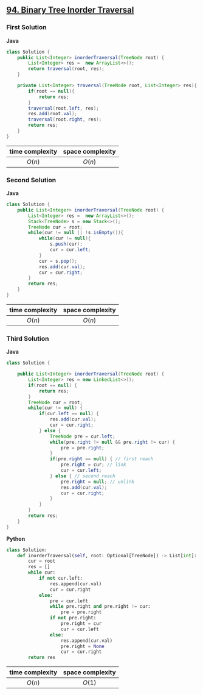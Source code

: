 ## [94. Binary Tree Inorder Traversal](https://leetcode.cn/problems/binary-tree-inorder-traversal/)

### First Solution

**Java**
```java
class Solution {
    public List<Integer> inorderTraversal(TreeNode root) {
        List<Integer> res =  new ArrayList<>();
        return traversal(root, res);
    }

    private List<Integer> traversal(TreeNode root, List<Integer> res){
        if(root == null){
            return res;
        }
        traversal(root.left, res);
        res.add(root.val);
        traversal(root.right, res);
        return res;
    }
}
```
|time complexity|space complexity|
|:-------------:|:--------------:|
|$O(n)$         |$O(n)$          |

### Second Solution
**Java**
```java
class Solution {
    public List<Integer> inorderTraversal(TreeNode root) {
        List<Integer> res =  new ArrayList<>();
        Stack<TreeNode> s = new Stack<>();
        TreeNode cur = root;
        while(cur != null || !s.isEmpty()){
            while(cur != null){
                s.push(cur);
                cur = cur.left;
            }
            cur = s.pop();
            res.add(cur.val);
            cur = cur.right;
        }
        return res;
    }
}
```
|time complexity|space complexity|
|:-------------:|:--------------:|
|$O(n)$         |$O(n)$          |

### Third Solution
**Java**
```java
class Solution {

    public List<Integer> inorderTraversal(TreeNode root) {
        List<Integer> res = new LinkedList<>();
        if(root == null) {
            return res;
        }
        TreeNode cur = root;
        while(cur != null) {
            if(cur.left == null) {
                res.add(cur.val);
                cur = cur.right;
            } else {
                TreeNode pre = cur.left;
                while(pre.right != null && pre.right != cur) {
                    pre = pre.right;
                }
                if(pre.right == null) { // first reach 
                    pre.right = cur; // link
                    cur = cur.left;
                } else { // second reach
                    pre.right = null; // unlink
                    res.add(cur.val);
                    cur = cur.right;
                }
            }
        }
        return res;
    }
}
```
**Python**
```python
class Solution:
    def inorderTraversal(self, root: Optional[TreeNode]) -> List[int]:
        cur = root
        res = []
        while cur:
            if not cur.left:
                res.append(cur.val)
                cur = cur.right
            else:
                pre = cur.left
                while pre.right and pre.right != cur:
                    pre = pre.right
                if not pre.right:
                    pre.right = cur
                    cur = cur.left
                else:
                    res.append(cur.val)
                    pre.right = None
                    cur = cur.right
        return res
```
|time complexity|space complexity|
|:-------------:|:--------------:|
|$O(n)$         |$O(1)$          |